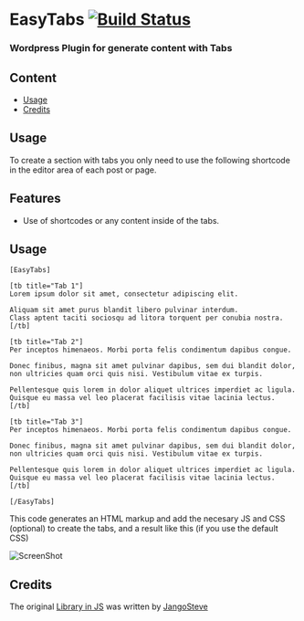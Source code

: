 # EasyTabs [![Build Status](https://travis-ci.org/mitogh/WP-EasyTabs.png)](https://travis-ci.org/mitogh/WP-EasyTabs)
### Wordpress Plugin for generate content with Tabs

## Content
- [Usage](#uage)
- [Credits](#credits)

## Usage

To create a section with tabs you only need to use the following shortcode in the editor area of each post or page.

## Features
- Use of shortcodes or any content inside of the tabs.

## Usage

```
[EasyTabs]

[tb title="Tab 1"]
Lorem ipsum dolor sit amet, consectetur adipiscing elit.

Aliquam sit amet purus blandit libero pulvinar interdum.
Class aptent taciti sociosqu ad litora torquent per conubia nostra.
[/tb]

[tb title="Tab 2"]
Per inceptos himenaeos. Morbi porta felis condimentum dapibus congue.

Donec finibus, magna sit amet pulvinar dapibus, sem dui blandit dolor, non ultricies quam orci quis nisi. Vestibulum vitae ex turpis.

Pellentesque quis lorem in dolor aliquet ultrices imperdiet ac ligula.
Quisque eu massa vel leo placerat facilisis vitae lacinia lectus.
[/tb]

[tb title="Tab 3"]
Per inceptos himenaeos. Morbi porta felis condimentum dapibus congue.

Donec finibus, magna sit amet pulvinar dapibus, sem dui blandit dolor, non ultricies quam orci quis nisi. Vestibulum vitae ex turpis.

Pellentesque quis lorem in dolor aliquet ultrices imperdiet ac ligula.
Quisque eu massa vel leo placerat facilisis vitae lacinia lectus.
[/tb]

[/EasyTabs]
```

This code generates an HTML markup and add the necesary JS and CSS (optional) to create the tabs, and a result like this (if you use the default CSS)

![ScreenShot](https://raw.githubusercontent.com/mitogh/WP-EasyTabs/master/assets/example.png)

## Credits

The original [Library in JS](https://github.com/JangoSteve/jQuery-EasyTabs) was written by [JangoSteve](https://github.com/JangoSteve)

